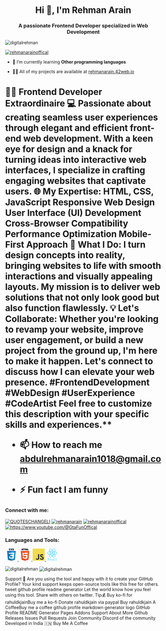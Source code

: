<h1 align="center">Hi 👋, I'm Rehman Arain</h1>
<h3 align="center">A passionate Frontend Developer specialized in Web Development</h3>

<p align="left"> <img src="https://komarev.com/ghpvc/?username=digitalrehman&label=Profile%20views&color=0e75b6&style=flat" alt="digitalrehman" /> </p>

<p align="left"> <a href="QUOTESCHANGELI" target="blank"><img src="https://img.shields.io/twitter/follow/QUOTESCHANGELI?logo=twitter&style=for-the-badge" alt="rehmanarainoffical" /></a> </p>

- 🌱 I’m currently learning **Other programming languages**

- 👨‍💻 All of my projects are available at [rehmanarain.42web.io](rehmanarain.42web.io)

<h1 align="left"About Me</h1>
👨‍💻 Frontend Developer Extraordinaire 💻 Passionate about creating seamless user experiences through elegant and efficient front-end web development. With a keen eye for design and a knack for turning ideas into interactive web interfaces, I specialize in crafting engaging websites that captivate users. 🌐 My Expertise: HTML, CSS, JavaScript Responsive Web Design User Interface (UI) Development Cross-Browser Compatibility Performance Optimization Mobile-First Approach 🚀 What I Do: I turn design concepts into reality, bringing websites to life with smooth interactions and visually appealing layouts. My mission is to deliver web solutions that not only look good but also function flawlessly. 💡 Let's Collaborate: Whether you're looking to revamp your website, improve user engagement, or build a new project from the ground up, I'm here to make it happen. Let's connect to discuss how I can elevate your web presence. #FrontendDevelopment #WebDesign #UserExperience #CodeArtist Feel free to customize this description with your specific skills and experiences.**

- 📫 How to reach me **abdulrehmanarain1018@gmail.com**

- ⚡ Fun fact **I am funny**

<h3 align="left">Connect with me:</h3>
<p align="left">
<a href="https://twitter.com/QUOTESCHANGELI" target="blank"><img align="center" src="https://raw.githubusercontent.com/rahuldkjain/github-profile-readme-generator/master/src/images/icons/Social/twitter.svg" alt="QUOTESCHANGELI" height="30" width="40" /></a>
<a href="https://www.linkedin.com/in/rehman-arain-4772ab264/" target="blank"><img align="center" src="https://raw.githubusercontent.com/rahuldkjain/github-profile-readme-generator/master/src/images/icons/Social/linked-in-alt.svg" alt="rehmanarain" height="30" width="40" /></a>
<a href="https://instagram.com/rehmanarainoffical" target="blank"><img align="center" src="https://raw.githubusercontent.com/rahuldkjain/github-profile-readme-generator/master/src/images/icons/Social/instagram.svg" alt="rehmanarainoffical" height="30" width="40" /></a>
<a href="https://www.youtube.com/@GtaFunOffical" target="blank"><img align="center" src="https://raw.githubusercontent.com/rahuldkjain/github-profile-readme-generator/master/src/images/icons/Social/youtube.svg" alt="https://www.youtube.com/@GtaFunOffical" height="30" width="40" /></a>
</p>

<h3 align="left">Languages and Tools:</h3>
<p align="left"> <a href="https://www.w3schools.com/css/" target="_blank" rel="noreferrer"> <img src="https://raw.githubusercontent.com/devicons/devicon/master/icons/css3/css3-original-wordmark.svg" alt="css3" width="40" height="40"/> </a> <a href="https://www.w3.org/html/" target="_blank" rel="noreferrer"> <img src="https://raw.githubusercontent.com/devicons/devicon/master/icons/html5/html5-original-wordmark.svg" alt="html5" width="40" height="40"/> </a> <a href="https://developer.mozilla.org/en-US/docs/Web/JavaScript" target="_blank" rel="noreferrer"> <img src="https://raw.githubusercontent.com/devicons/devicon/master/icons/javascript/javascript-original.svg" alt="javascript" width="40" height="40"/> </a> <a href="https://reactjs.org/" target="_blank" rel="noreferrer"> <img src="https://raw.githubusercontent.com/devicons/devicon/master/icons/react/react-original-wordmark.svg" alt="react" width="40" height="40"/> </a> </p>

<p><img align="left" src="https://github-readme-stats.vercel.app/api/top-langs?username=digitalrehman&show_icons=true&locale=en&layout=compact" alt="digitalrehman" /></p>

<p>&nbsp;<img align="center" src="https://github-readme-stats.vercel.app/api?username=digitalrehman&show_icons=true&locale=en" alt="digitalrehman" /></p>

Support 🙏
Are you using the tool and happy with it to create your GitHub Profile?
Your kind support keeps open-source tools like this free for others.
tweet github profile readme generator
Let the world know how you feel using this tool. Share with others on twitter.
Tip💰
Buy ko-fi for rahuldkjainBuy me a ko-fi
Donate rahuldkjain via paypal
Buy rahuldkjain A CoffeeBuy me a coffee
github profile markdown generator logo
GitHub Profile README Generator
Pages
Addons
Support
About
More
Github
Releases
Issues
Pull Requests
Join Community
Discord of the community
Developed in India 🇮🇳
Buy Me A Coffee
